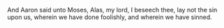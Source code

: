 And Aaron said unto Moses, Alas, my lord, I beseech thee, lay not the sin upon us, wherein we have done foolishly, and wherein we have sinned.

